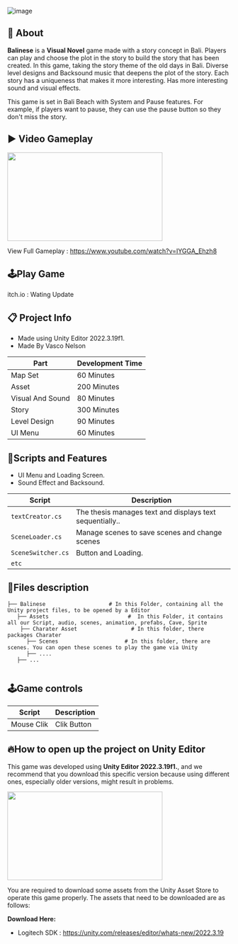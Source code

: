 ![image](https://github.com/user-attachments/assets/63209c63-2028-49f5-9589-94adae21b514)

## 🔴 About
**Balinese** is a **Visual Novel** game made with a story concept in Bali. Players can play and choose the plot in the story to build the story that has been created. In this game, taking the story theme of the old days in Bali. Diverse level designs and Backsound music that deepens the plot of the story. Each story has a uniqueness that makes it more interesting. Has more interesting sound and visual effects. 

This game is set in Bali Beach with System and Pause features. For example, if players want to pause, they can use the pause button so they don't miss the story.

## ▶️ Video Gameplay
<img src="![Movie_004mp4mp4mp4Moviemp4Movie](https://github.com/user-attachments/assets/f88c8291-4662-42e4-bfff-9fcb1ff318a0)
" width="350" height="200">

View Full Gameplay : https://www.youtube.com/watch?v=IYGGA_Ehzh8
## 🕹️Play Game
itch.io : Wating Update

## 📋 Project Info
- Made using Unity Editor 2022.3.19f1.
- Made By Vasco Nelson
  
| Part | Development Time |
|------------------|------|
| Map Set | 60 Minutes|
| Asset | 200 Minutes |
| Visual And Sound | 80 Minutes |
| Story | 300 Minutes |
| Level Design | 90 Minutes |
| UI Menu | 60 Minutes |

## 📜Scripts and Features
- UI Menu and Loading Screen.
- Sound Effect and Backsound.

| Script                | Description                                                                 |
|-----------------------|-----------------------------------------------------------------------------|
| `textCreator.cs` | The thesis manages text and displays text sequentially.. |
| `SceneLoader.cs` | Manage scenes to save scenes and change scenes |
| `SceneSwitcher.cs` | Button and Loading. |
| `etc` |                        

## 📂Files description

```
├── Balinese                    # In this Folder, containing all the Unity project files, to be opened by a Editor
   ├── Assets                         #  In this Folder, it contains all our Script, audio, scenes, animation, prefabs, Cave, Sprite
    ├── Charater Asset                 # In this folder, there packages Charater 
      ├── Scenes                     # In this folder, there are scenes. You can open these scenes to play the game via Unity
      ├── ....
   ├── ...
      
```

## 🕹️Game controls
| Script | Description |
|----------------------|------------------|
| Mouse Clik | Clik  Button|


## 🔥How to open up the project on Unity Editor
This game was developed using **Unity Editor 2022.3.19f1.**, and we recommend that you download this specific version because using different ones, especially older versions, might result in problems.

<img src="https://github.com/user-attachments/assets/b28116d6-7128-458e-a041-ee5f336c5a55" width="350" height="200">

You are required to download some assets from the Unity Asset Store to operate this game properly. The assets that need to be downloaded are as follows:

**Download Here:** 
- Logitech SDK : https://unity.com/releases/editor/whats-new/2022.3.19
  
